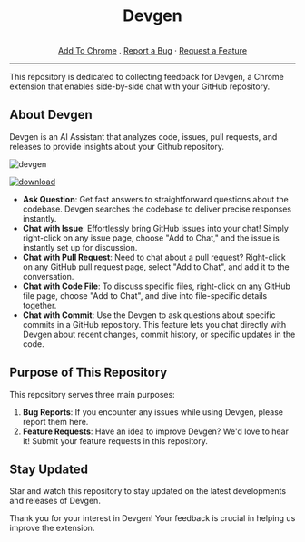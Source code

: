 
<div align="center">
  <h1>Devgen</h1>
  <br />
  <a href="https://github.com/getdevgen/devgen/issues/new?assignees=imotai&labels=bug&projects=&template=bug_report.md&title=bug%3A">Add To Chrome</a>
  .
  <a href="https://github.com/getdevgen/devgen/issues/new?assignees=imotai&labels=bug&projects=&template=bug_report.md&title=bug%3A">Report a Bug</a>
  ·
  <a href="https://github.com/getdevgen/devgen/issues/new?assignees=imotai&labels=enhancement&projects=&template=feature_request.md&title=feat%3A+">Request a Feature</a>
</div>

---


This repository is dedicated to collecting feedback for Devgen, a Chrome extension that enables side-by-side chat with your GitHub repository.

## About Devgen


Devgen is an AI Assistant that analyzes code, issues, pull requests, and releases to provide insights about your Github repository.

<img src="https://devgen.xyz/img/devgen-mini.webp" alt="devgen" />


[![download](https://devgen.xyz/assets/images/webstore-96faaa52e12697cf1bbd0df3e6d06ea5.png)](https://chromewebstore.google.com/detail/devgen-your-github-ai-ass/iglkjhingcdlfanjlokiodgfcllmcfoc?authuser=0&hl=en)

* **Ask Question**:  Get fast answers to straightforward questions about the codebase. Devgen searches the codebase to deliver precise responses instantly.
* **Chat with Issue**:  Effortlessly bring GitHub issues into your chat! Simply right-click on any issue page, choose "Add to Chat," and the issue is instantly set up for discussion.
* **Chat with Pull Request**: Need to chat about a pull request? Right-click on any GitHub pull request page, select "Add to Chat", and add it to the conversation.
* **Chat with Code File**: To discuss specific files, right-click on any GitHub file page, choose "Add to Chat", and dive into file-specific details together.
* **Chat with Commit**: Use the Devgen to ask questions about specific commits in a GitHub repository. This feature lets you chat directly with Devgen about recent changes, commit history, or specific updates in the code.

## Purpose of This Repository

This repository serves three main purposes:

1. **Bug Reports**: If you encounter any issues while using Devgen, please report them here.
2. **Feature Requests**: Have an idea to improve Devgen? We'd love to hear it! Submit your feature requests in this repository.

## Stay Updated

Star and watch this repository to stay updated on the latest developments and releases of Devgen.

Thank you for your interest in Devgen! Your feedback is crucial in helping us improve the extension.
